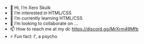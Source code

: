 - 👋 Hi, I’m Xero Skulk
- 👀 I’m interested in HTML/CSS
- 🌱 I’m currently learning HTML/CSS
- 💞️ I’m looking to collaborate on ...
- 📫 How to reach me at my dc https://discord.gg/MrXrm49Mfb
- ⚡ Fun fact: I', a psycho
